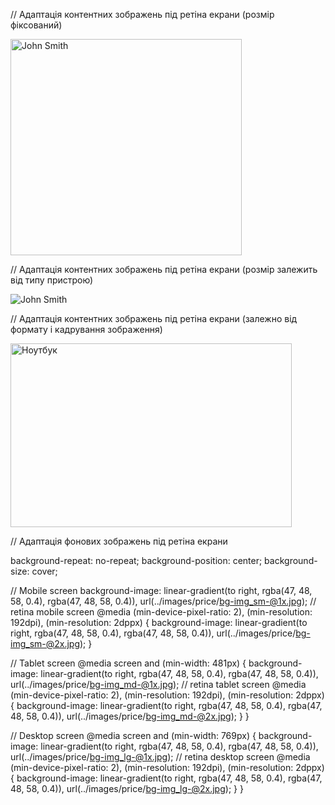 // Адаптація контентних зображень під ретіна екрани (розмір фіксований)

<img
  class="team-avatar"
  srcset="./images/team/x/img1_lg-@1x.jpg 1x, ./images/team/x/img1_lg-@2x.jpg 2x"
  src="./images/team/x/img1_lg-@1x.jpg"
  alt="John Smith"
  width="370"
  height="346"
  loading="lazy"
/>

// Адаптація контентних зображень під ретіна екрани (розмір залежить від типу пристрою)

<img
  class="team-avatar"
  srcset="
    ./images/team/img1-370.jpg 370w,
    ./images/team/img1-418.jpg 418w,
    ./images/team/img1-450.jpg 450w,
    ./images/team/img1-740.jpg 740w,
    ./images/team/img1-836.jpg 836w,
    ./images/team/img1-900.jpg 900w
  "
  sizes="(min-width: 1200px) 370px, (min-width: 768px) 450px, (min-width: 480px) 418px, 100vw"
  src="./images/team/img1-418.jpg"
  alt="John Smith"
  loading="lazy"
/>

// Адаптація контентних зображень під ретіна екрани (залежно від формату і кадрування зображення)

<picture>
  <!-- Desktop screen -->
  <source
    media="(min-width: 1200px)"
    srcset="./images/gallery/img-1_lg.webp 1x, ./images/gallery/img-1_lg@2x.webp 2x"
    type="image/webp"
  />
  <source
    media="(min-width: 1200px)"
    srcset="./images/gallery/img-1_lg.jpg 1x, ./images/gallery/img-1_lg@2x.jpg 2x"
    type="image/jpg"
  />
  <!-- Tablet screen -->
  <source
    media="(min-width: 768px)"
    srcset="./images/gallery/img-1_md.webp 1x, ./images/gallery/img-1_md@2x.webp 2x"
    type="image/webp"
  />
  <source
    media="(min-width: 768px)"
    srcset="./images/gallery/img-1_md.jpg 1x, ./images/gallery/img-1_md@2x.jpg 2x"
    type="image/jpg"
  />
  <!-- Mobile screen -->
  <source
    media="(max-width: 767px)"
    srcset="./images/gallery/img-1_sm.webp 1x, ./images/gallery/img-1_sm@2x.webp 2x"
    type="image/webp"
  />
  <source
    media="(max-width: 767px)"
    srcset="./images/gallery/img-1_sm.jpg 1x, ./images/gallery/img-1_sm@2x.jpg 2x"
    type="image/jpg"
  />
  <img
    class="card-img"
    src="./images/gallery/img-1_sm.jpg"
    alt="Ноутбук"
    width="450"
    height="294"
    loading="lazy"
  />
</picture>

// Адаптація фонових зображень під ретіна екрани

background-repeat: no-repeat;
background-position: center;
background-size: cover;

// Mobile screen
  background-image: linear-gradient(to right, rgba(47, 48, 58, 0.4), rgba(47, 48, 58, 0.4)),
    url(../images/price/bg-img_sm-@1x.jpg);
  // retina mobile screen
  @media (min-device-pixel-ratio: 2), (min-resolution: 192dpi), (min-resolution: 2dppx) {
    background-image: linear-gradient(to right, rgba(47, 48, 58, 0.4), rgba(47, 48, 58, 0.4)),
      url(../images/price/bg-img_sm-@2x.jpg);
  }

  // Tablet screen
  @media screen and (min-width: 481px) {
    background-image: linear-gradient(to right, rgba(47, 48, 58, 0.4), rgba(47, 48, 58, 0.4)),
      url(../images/price/bg-img_md-@1x.jpg);
    // retina tablet screen
    @media (min-device-pixel-ratio: 2), (min-resolution: 192dpi), (min-resolution: 2dppx) {
      background-image: linear-gradient(to right, rgba(47, 48, 58, 0.4), rgba(47, 48, 58, 0.4)),
        url(../images/price/bg-img_md-@2x.jpg);
    }
  }

  // Desktop screen
  @media screen and (min-width: 769px) {
    background-image: linear-gradient(to right, rgba(47, 48, 58, 0.4), rgba(47, 48, 58, 0.4)),
      url(../images/price/bg-img_lg-@1x.jpg);
    // retina desktop screen
    @media (min-device-pixel-ratio: 2), (min-resolution: 192dpi), (min-resolution: 2dppx) {
      background-image: linear-gradient(to right, rgba(47, 48, 58, 0.4), rgba(47, 48, 58, 0.4)),
        url(../images/price/bg-img_lg-@2x.jpg);
    }
  }
